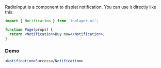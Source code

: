 RadioInput is a component to displat notification. You can use it directly like this:

```jsx static
import { Notification } from 'inplayer-ui';

function Page(props) {
  return <Notification>Buy now</Notification>;
}
```

### Demo

```jsx
<Notification>Success</Notification>
```

